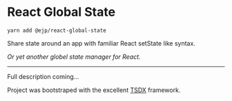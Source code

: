 # React Global State

`yarn add @ejp/react-global-state`

Share state around an app with familiar React setState like syntax.

_Or yet another globel state manager for React._

---

Full description coming...

Project was bootstraped with the excellent [TSDX](https://github.com/jaredpalmer/tsdx) framework.
